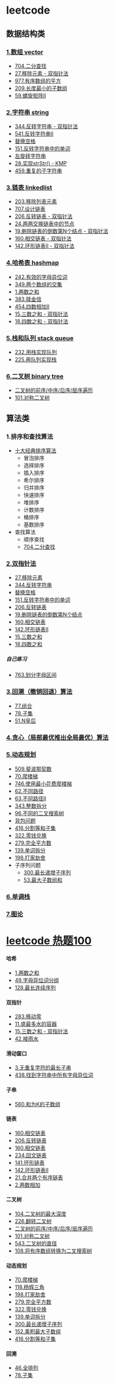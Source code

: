 # leetcode

## 数据结构类
### [1.数组 vector](https://programmercarl.com/%E6%95%B0%E7%BB%84%E7%90%86%E8%AE%BA%E5%9F%BA%E7%A1%80.html)

* [704.二分查找](./docs/704.二分查找.md)
* [27.移除元素 - 双指针法](./docs/27.移除元素.md)
* [977.有序数组的平方](./docs/977.有序数组的平方.md)
* [209.长度最小的子数组](./docs/209.长度最小的子数组.md)
* [59.螺旋矩阵II](./docs/59.螺旋矩阵II.md)

### [2.字符串 string](https://www.programmercarl.com/%E5%89%91%E6%8C%87Offer05.%E6%9B%BF%E6%8D%A2%E7%A9%BA%E6%A0%BC.html#%E6%8B%93%E5%B1%95)

* [344.反转字符串 - 双指针法](./docs/344.反转字符串.md)
* [541.反转字符串II](./docs/541.反转字符串II.md)
* [替换空格](./docs/替换空格.md)
* [151.反转字符串中的单词](./docs/151.反转字符串中的单词.md)
* [左旋转字符串](./docs/左旋转字符串.md)
* [28.实现strStr() - KMP](./docs/28.实现strStr().md)
* [459.重复的子字符串](./docs/459.重复的子字符串.md)

### [3.链表 linkedlist](https://programmercarl.com/%E9%93%BE%E8%A1%A8%E7%90%86%E8%AE%BA%E5%9F%BA%E7%A1%80.html#%E9%93%BE%E8%A1%A8%E7%9A%84%E7%B1%BB%E5%9E%8B)
* [203.移除列表元素](./docs/203.移除链表元素.md)
* [707.设计链表](./docs/707.设计链表.md)
* [206.反转链表 - 双指针法](./docs/206.反转链表.md)
* [24.两两交换链表中的节点](./docs/24.两两交换链表中的节点.md)
* [19.删除链表的倒数第N个结点 - 双指针法](./docs/19.删除链表的倒数第N个结点.md)
* [160.相交链表 - 双指针法](./docs/160.相交链表.md)
* [142.环形链表II - 双指针法](./docs/142.环形链表II.md)

### [4.哈希表 hashmap](https://programmercarl.com/%E5%93%88%E5%B8%8C%E8%A1%A8%E7%90%86%E8%AE%BA%E5%9F%BA%E7%A1%80.html)

* [242.有效的字母异位词](./docs/242.有效的字母异位词.md)
* [349.两个数组的交集](./docs/349.两个数组的交集.md)
* [1.两数之和](./docs/1.两数之和.md)
* [383.赎金信](./docs/383.赎金信.md)
* [454.四数相加II](./docs/454.四数相加II.md)
* [15.三数之和 - 双指针法](./docs/15.三数之和.md)
* [18.四数之和 - 双指针法](./docs/18.四数之和.md)

### [5.栈和队列 stack queue](https://programmercarl.com/%E6%A0%88%E4%B8%8E%E9%98%9F%E5%88%97%E7%90%86%E8%AE%BA%E5%9F%BA%E7%A1%80.html)
* [232.用栈实现队列](./docs/232.用栈实现队列.md)
* [225.用队列实现栈](./docs/225.用队列实现栈.md)
### [6.二叉树 binary tree](https://programmercarl.com/%E4%BA%8C%E5%8F%89%E6%A0%91%E7%90%86%E8%AE%BA%E5%9F%BA%E7%A1%80.html)
* [二叉树的前序/中序/后序/层序遍历](./docs/二叉树的遍历.md)
* [101.对称二叉树](./docs/101.对称二叉树.md)

## 算法类

### 1.排序和查找算法
* [十大经典排序算法](https://sort.hust.cc/)
    * 冒泡排序
    * 选择排序
    * 插入排序
    * 希尔排序
    * 归并排序
    * 快速排序
    * 堆排序
    * 计数排序
    * 桶排序
    * 基数排序
* 查找算法
    * 顺序查找
    * [704.二分查找](./docs/704.二分查找.md)

### [2.双指针法](https://programmercarl.com/0027.%E7%A7%BB%E9%99%A4%E5%85%83%E7%B4%A0.html)

* [27.移除元素](./docs/27.移除元素.md)
* [344.反转字符串](./docs/344.反转字符串.md)
* [替换空格](./docs/替换空格.md)
* [151.反转字符串中的单词](./docs/151.反转字符串中的单词.md)
* [206.反转链表](./docs/206.反转链表.md)
* [19.删除链表的倒数第N个结点](./docs/19.删除链表的倒数第N个结点.md)
* [160.相交链表](./docs/160.相交链表.md)
* [142.环形链表II](./docs/142.环形链表II.md)
* [15.三数之和](./docs/15.三数之和.md)
* [18.四数之和](./docs/18.四数之和.md)

##### 自己练习
* [763.划分字母区间](./docs/763.划分字母区间.md)

### [3.回溯（撤销回退）算法](https://programmercarl.com/%E5%9B%9E%E6%BA%AF%E7%AE%97%E6%B3%95%E7%90%86%E8%AE%BA%E5%9F%BA%E7%A1%80.html#%E9%A2%98%E7%9B%AE%E5%88%86%E7%B1%BB)

* [77.组合](./docs/77.组合.md)
* [78.子集](./docs/78.子集.md)
* [51.N皇后](./docs/51.N皇后.md)

### [4.贪心（局部最优推出全局最优）算法](https://programmercarl.com/%E8%B4%AA%E5%BF%83%E7%AE%97%E6%B3%95%E7%90%86%E8%AE%BA%E5%9F%BA%E7%A1%80.html)

### [5.动态规划](https://programmercarl.com/%E5%8A%A8%E6%80%81%E8%A7%84%E5%88%92%E7%90%86%E8%AE%BA%E5%9F%BA%E7%A1%80.html)

* [509.斐波那契数](./docs/509.斐波那契数.md)
* [70.爬楼梯](./docs/70.爬楼梯.md)
* [746.使用最小花费爬楼梯](./docs/746.使用最小花费爬楼梯.md)
* [62.不同路径](./docs/62.不同路径.md)
* [63.不同路径II](./docs/63.不同路径II.md)
* [343.整数拆分](./docs/343.整数拆分.md)
* [96.不同的二叉搜索树](./docs/96.不同的二叉搜索树.md)
* [背包问题](./docs/背包问题.md)
* [416.分割等和子集](./docs/416.分割等和子集.md)
* [322.零钱兑换](./docs/322.零钱兑换.md)
* [279.完全平方数](./docs/279.完全平方数.md)
* [139.单词拆分](./docs/139.单词拆分.md)
* [198.打家劫舍](./docs/198.打家劫舍.md)
* 子序列问题
    * [300.最长递增子序列](./docs/300.最长递增子序列.md)
    * [53.最大子数组和](./docs/53.最大子数组和.md)

### [6.单调栈](https://programmercarl.com/0739.%E6%AF%8F%E6%97%A5%E6%B8%A9%E5%BA%A6.html#%E7%AE%97%E6%B3%95%E5%85%AC%E5%BC%80%E8%AF%BE)

### [7.图论](https://programmercarl.com/other/tulunshuoming.html)

# [leetcode 热题100](https://leetcode.cn/studyplan/top-100-liked/)

#### 哈希
* [1.两数之和](./docs/1.两数之和.md)
* [49.字母异位词分组](./docs/49.字母异位词分组.md)
* [128.最长连续序列](./docs/128.最长连续序列.md)

#### 双指针
* [283.移动零](./docs/283.移动零.md)
* [11.盛最多水的容器](./docs/11.盛最多水的容器.md)
* [15.三数之和 - 双指针法](./docs/15.三数之和.md)
* [42.接雨水](./docs/42.接雨水.md)

#### 滑动窗口
* [3.无重复字符的最长子串](./docs/3.无重复字符的最长子串.md)
* [438.找到字符串中所有字母异位词](./docs/438.找到字符串中所有字母异位词.md)

#### 子串
* [560.和为K的子数组](./docs/560.和为K的子数组.md)

#### 链表
* [160.相交链表](./docs/160.相交链表.md) 
* [206.反转链表](./docs/206.反转链表.md)
* [160.相交链表](./docs/160.相交链表.md) 
* [234.回文链表](./docs/234.回文链表.md)
* [141.环形链表](./docs/141.环形链表.md)
* [142.环形链表II](./docs/142.环形链表II.md)
* [21.合并两个有序链表](./docs/21.合并两个有序链表.md)
* [2.两数相加](./docs/2.两数相加.md)

#### 二叉树
* [104.二叉树的最大深度](./docs/104.二叉树的最大深度.md)
* [226.翻转二叉树](./docs/226.翻转二叉树.md)
* [二叉树的前序/中序/后序/层序遍历](./docs/二叉树的遍历.md)
* [101.对称二叉树](./docs/101.对称二叉树.md)
* [543.二叉树的直径](./docs/543.二叉树的直径.md)
* [108.将有序数组转换为二叉搜索树](./docs/108.将有序数组转换为二叉搜索树.md)

#### 动态规划
* [70.爬楼梯](./docs/70.爬楼梯.md)
* [118.杨辉三角](./docs/118.杨辉三角.md)
* [198.打家劫舍](./docs/198.打家劫舍.md)
* [279.完全平方数](./docs/279.完全平方数.md)
* [322.零钱兑换](./docs/322.零钱兑换.md)
* [139.单词拆分](./docs/139.单词拆分.md)
* [300.最长递增子序列](./docs/300.最长递增子序列.md)
* [152.乘积最大子数组](./docs/152.乘积最大子数组.md)
* [416.分割等和子集](./docs/416.分割等和子集.md)

#### 回溯
* [46.全排列](./docs/46.全排列.md)
* [78.子集](./docs/78.子集.md)